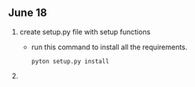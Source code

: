 ## June 18  

1. create setup.py file with setup functions  
    * run  this command to install all the requirements.
        ```
        pyton setup.py install 
        ```

2. 
    


